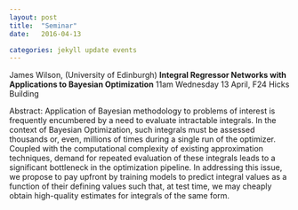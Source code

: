 ```yaml
---
layout: post
title:  "Seminar"
date:   2016-04-13

categories: jekyll update events
---
```


James Wilson, (University of Edinburgh)
**Integral Regressor Networks with Applications to Bayesian Optimization**
11am Wednesday 13 April, F24 Hicks Building

Abstract:
Application of Bayesian methodology to problems of interest is frequently encumbered by a need to evaluate intractable integrals. In the context of Bayesian Optimization, such integrals must be assessed thousands or, even, millions of times during a single run of the optimizer. Coupled with the computational complexity of existing approximation techniques, demand for repeated evaluation of these integrals leads to a significant bottleneck in the optimization pipeline. In addressing this issue, we propose to pay upfront by training models to predict integral values as a function of their defining values such that, at test time, we may cheaply obtain high-quality estimates for integrals of the same form.
